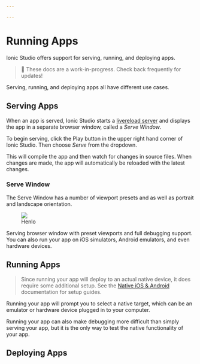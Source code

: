 ```yaml
---

---
```


# Running Apps

Ionic Studio offers support for serving, running, and deploying apps.

<blockquote>
🚧 These docs are a work-in-progress. Check back frequently for updates!
</blockquote>

Serving, running, and deploying apps all have different use cases. 

## Serving Apps

When an app is served, Ionic Studio starts a [livereload server](/docs/faq/glossary#livereload) and displays the app in a separate browser window, called a _Serve Window_.

To begin serving, click the Play button in the upper right hand corner of Ionic Studio. Then choose _Serve_ from the dropdown.

This will compile the app and then watch for changes in source files. When changes are made, the app will automatically be reloaded with the latest changes.

### Serve Window

The Serve Window has a number of viewport presets and as well as portrait and landscape orientation.

<figure>
  <img src="/docs/assets/img/studio/ss-serve-window.png" />
  <figcaption>Henlo</figcaption>
</figure>

Serving browser window with preset viewports and full debugging support. You can also run your app on iOS simulators, Android emulators, and even hardware devices.


## Running Apps

<blockquote>
Since running your app will deploy to an actual native device, it does require some additional setup. See the <a href="/docs/studio/native">Native iOS & Android</a> documentation for setup guides.
</blockquote>

Running your app will prompt you to select a native target, which can be an emulator or hardware device plugged in to your computer.

Running your app can also make debugging more difficult than simply serving your app, but it is the only way to test the native functionality of your app.

## Deploying Apps

